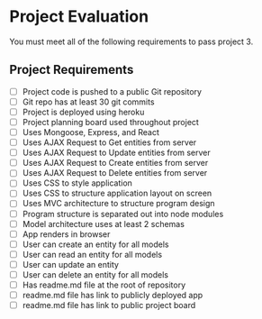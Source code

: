 # Project Evaluation

You must meet all of the following requirements to pass project 3.

## Project Requirements

- [ ] Project code is pushed to a public Git repository
- [ ] Git repo has at least 30 git commits
- [ ] Project is deployed using heroku
- [ ] Project planning board used throughout project
- [ ] Uses Mongoose, Express, and React
- [ ] Uses AJAX Request to Get entities from server
- [ ] Uses AJAX Request to Update entities from server
- [ ] Uses AJAX Request to Create entities from server
- [ ] Uses AJAX Request to Delete entities from server
- [ ] Uses CSS to style application 
- [ ] Uses CSS to structure application layout on screen
- [ ] Uses MVC architecture to structure program design
- [ ] Program structure is separated out into node modules
- [ ] Model architecture uses at least 2 schemas
- [ ] App renders in browser
- [ ] User can create an entity for all models
- [ ] User can read   an entity for all models
- [ ] User can update an entity
- [ ] User can delete an entity for all models
- [ ] Has readme.md file at the root of repository
- [ ] readme.md file has link to publicly deployed app  
- [ ] readme.md file has link to public project board
